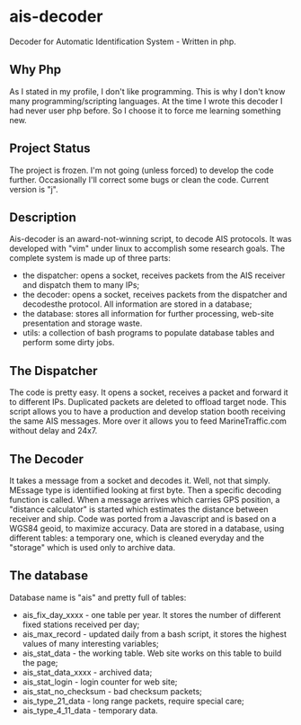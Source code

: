 # ais-decoder
Decoder for Automatic Identification System - Written in php.

## Why Php
As I stated in my profile, I don't like programming. This is why I don't know many programming/scripting languages. At the time I wrote this decoder I had never user php before. So I choose it to force me learning something new. 

## Project Status
The project is frozen. I'm not going (unless forced) to develop the code further. Occasionally I'll correct some bugs or clean the code. Current version is "j".

## Description
Ais-decoder is an award-not-winning script, to decode AIS protocols. It was developed with "vim" under linux to accomplish some research goals. The complete system is made up of three parts:
* the dispatcher: opens a socket, receives packets from the AIS receiver and dispatch them to many IPs;
* the decoder: opens a socket, receives packets from the dispatcher and decodesthe protocol. All information are stored in a database;
* the database: stores all information for further processing, web-site presentation and storage waste.
* utils: a collection of bash programs to populate database tables and perform some dirty jobs.

## The Dispatcher
The code is pretty easy. It opens a socket, receives a packet and forward it to different IPs. Duplicated packets are deleted to offload target node. This script allows you to have a production and develop station booth receiving the same AIS messages. More over it allows you to feed MarineTraffic.com without delay and 24x7.

## The Decoder
It takes a message from a socket and decodes it. Well, not that simply. MEssage type is identiified looking at first byte. Then a specific decoding function is called. When a message arrives which carries GPS position, a "distance calculator" is started which estimates the distance between receiver and ship. Code was ported from a Javascript and is based on a WGS84 geoid, to maximize accuracy. Data are stored in a database, using different tables: a temporary one, which is cleaned everyday and the "storage" which is used only to archive data. 

## The database
Database name is "ais" and pretty full of tables:
* ais_fix_day_xxxx     - one table per year. It stores the number of different fixed stations received per day;
* ais_max_record       - updated daily from a bash script, it stores the highest values of many interesting variables;
* ais_stat_data        - the working table. Web site works on this table to build the page;
* ais_stat_data_xxxx   - archived data;
* ais_stat_login       - login counter for web site;
* ais_stat_no_checksum - bad checksum packets;
* ais_type_21_data     - long range packets, require special care;
* ais_type_4_11_data   - temporary data.

